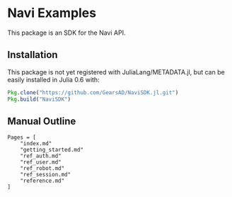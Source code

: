# Navi Examples

This package is an SDK for the Navi API.

## Installation
This package is not yet registered with JuliaLang/METADATA.jl, but can be easily installed in Julia 0.6 with:
```julia
Pkg.clone("https://github.com/GearsAD/NaviSDK.jl.git")
Pkg.build("NaviSDK")
```

## Manual Outline
```@contents
Pages = [
    "index.md"
    "getting_started.md"
    "ref_auth.md"
    "ref_user.md"
    "ref_robot.md"
    "ref_session.md"
    "reference.md"
]
```
